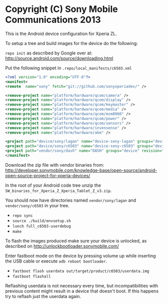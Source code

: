 Copyright (C) Sony Mobile Communications 2013
=============================================

This is the Android device configuration for Xperia ZL.

To setup a tree and build images for the device do the following:

`repo init` as described by Google over at:
http://source.android.com/source/downloading.html

Put the following snippet in `.repo/local_manifests/c6503.xml`

```xml
<?xml version="1.0" encoding="UTF-8"?>
<manifest>
<remote  name="sony" fetch="git://github.com/sonyxperiadev/" />

<remove-project name="platform/hardware/qcom/camera" />
<remove-project name="platform/hardware/qcom/display" />
<remove-project name="platform/hardware/qcom/keymaster" />
<remove-project name="platform/hardware/qcom/media" />
<remove-project name="platform/hardware/qcom/msm8960" />
<remove-project name="platform/hardware/qcom/power" />
<remove-project name="platform/hardware/qcom/sensors" />
<remove-project name="platform/hardware/invensense" />
<remove-project name="platform/hardware/akm" />

<project path="device/sony/lagan" name="device-sony-lagan" groups="device" remote="sony" revision="master" />
<project path="device/sony/c6503" name="device-sony-c6503" groups="device" remote="sony" revision="master" />
<project path="vendor/sony/dash" name="DASH" groups="device" revision="master" remote="sony" />
</manifest>
```

Download the zip file with vendor binaries from:
http://developer.sonymobile.com/knowledge-base/open-source/android-open-source-project-for-xperia-devices/

In the root of your Android code tree unzip the `SW_binaries_for_Xperia_Z_Xperia_Tablet_Z_v3.zip`.

You should now have directories named `vendor/sony/lagan` and `vendor/sony/c6503` in your tree.

* `repo sync`
* `source ./build/envsetup.sh`
* `lunch full_c6503-userdebug`
* `make`

To flash the images produced make sure your device is unlocked, as described on
http://unlockbootloader.sonymobile.com/

Enter fastboot mode on the device by pressing volume up while inserting the USB
cable or execute `adb reboot bootloader`.

* `fastboot flash userdata out/target/product/c6503/userdata.img`
* `fastboot flashall`

Reflashing userdata is not necessary every time, but incompatibilities with
previous content might result in a device that doesn't boot. If this happens
try to reflash just the userdata again.
